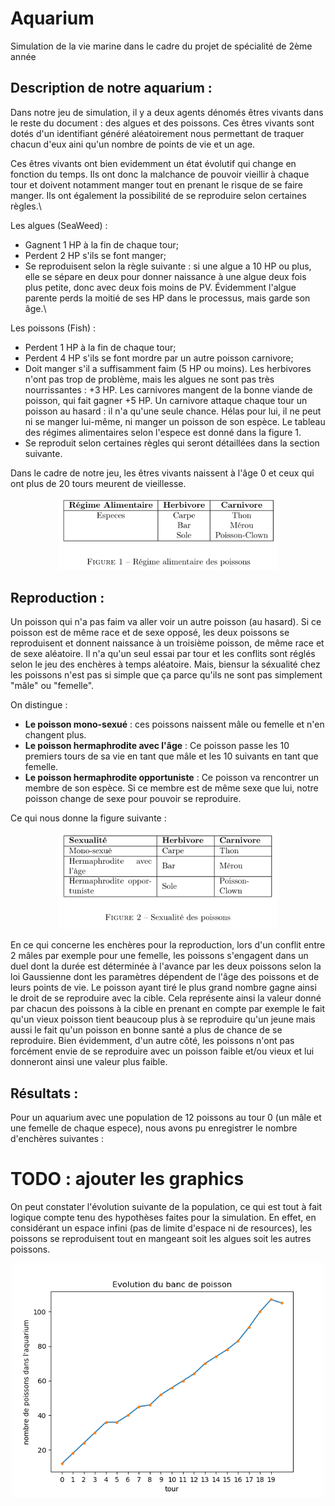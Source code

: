 # Aquarium
Simulation de la vie marine dans le cadre du projet de spécialité de 2ème année

## Description de notre aquarium :
Dans notre jeu de simulation, il y a deux agents dénomés êtres vivants dans le reste du document : des algues et des poissons. Ces êtres vivants sont dotés d'un identifiant généré aléatoirement nous permettant de traquer chacun d'eux aini qu'un nombre de points de vie et un age.

Ces êtres vivants ont bien evidemment un état évolutif qui change en fonction du temps. Ils ont donc la malchance de pouvoir vieillir à chaque tour et doivent notamment manger tout en prenant le risque de se faire manger. Ils ont également la possibilité de se reproduire selon certaines règles.\\

Les algues (SeaWeed) :
- Gagnent 1 HP à la fin de chaque tour;
- Perdent 2 HP s'ils se font manger;
- Se reproduisent selon la règle suivante : si une algue a 10 HP ou plus, elle se sépare en deux pour donner naissance à une algue deux fois plus petite, donc avec deux fois moins de PV. Évidemment l'algue parente perds la moitié de ses HP dans le processus, mais garde son âge.\\


Les poissons (Fish) :
- Perdent 1 HP à la fin de chaque tour;
- Perdent 4 HP s'ils se font mordre par un autre poisson carnivore;
- Doit manger s'il a suffisamment faim (5 HP ou moins). Les herbivores n'ont pas trop de problème, mais les algues ne sont pas très nourrissantes : +3 HP. Les carnivores mangent de la bonne viande de poisson, qui fait gagner +5 HP. Un carnivore attaque chaque tour un poisson au hasard : il n'a qu'une seule chance. Hélas pour lui, il ne peut ni se manger lui-même, ni manger un poisson de son espèce. Le tableau des régimes alimentaires selon l'espece est donné dans la figure 1.
- Se reproduit selon certaines règles qui seront détaillées dans la section suivante.


Dans le cadre de notre jeu, les êtres vivants naissent à l'âge 0 et ceux qui ont plus de 20 tours meurent de vieillesse.

<p align="center">
  <img src="figures/regime.png" width="350" title="regime">
</p>


## Reproduction :

Un poisson qui n'a pas faim va aller voir un autre poisson (au hasard). Si ce poisson est de même race et de sexe opposé, les deux poissons se reproduisent et donnent naissance à un troisième poisson, de même race et de sexe aléatoire. Il n'a qu'un seul essai par tour et les conflits sont réglés selon le jeu des enchères à temps aléatoire.
Mais, biensur la séxualité chez les poissons n'est pas si simple que ça  parce qu'ils ne sont pas simplement "mâle" ou "femelle".

On distingue :
- **Le poisson mono-sexué** :  ces poissons naissent mâle ou femelle et n'en changent plus.
- **Le poisson hermaphrodite avec l'âge** : Ce poisson passe les 10 premiers tours de sa vie en tant que mâle et les 10 suivants en tant que femelle.
- **Le poisson hermaphrodite opportuniste** : Ce poisson va rencontrer un membre de son espèce. Si ce membre est de même sexe que lui, notre poisson change de sexe pour pouvoir se reproduire.

Ce qui nous donne la figure suivante :

<p align="center">
  <img src="figures/sexualite.png" width="350" title="sexualite">
</p>

En ce qui concerne les enchères pour la reproduction, lors d'un conflit entre 2 mâles par exemple pour une femelle, les poissons s'engagent dans un duel dont la durée est déterminée à l'avance par les deux poissons selon la loi Gaussienne dont les paramètres dépendent de l'âge des poissons et de leurs points de vie. Le poisson ayant tiré le plus grand nombre gagne ainsi le droit de se reproduire avec la cible. Cela représente ainsi la valeur donné par chacun des poissons à la cible en prenant en compte par exemple le fait qu'un vieux poisson tient beaucoup plus à se reproduire qu'un jeune mais aussi le fait qu'un poisson en bonne santé a plus de chance de se reproduire. Bien évidemment, d'un autre côté, les poissons n'ont pas forcément envie de se reproduire avec un poisson faible et/ou vieux et lui donneront ainsi une valeur plus faible.

## Résultats :

Pour un aquarium avec une population de 12 poissons au tour 0 (un mâle et une femelle de chaque espece), nous avons pu enregistrer le nombre d'enchères suivantes :

# TODO : ajouter les graphics

On peut constater l'évolution suivante de la population, ce qui est tout à fait logique compte tenu des hypothèses faites pour la simulation.
En effet, en considérant un espace infini (pas de limite d'espace ni de resources), les poissons se reproduisent tout en mangeant soit les algues soit les autres poissons.


<p align="center">
  <img src="figures/population.png" width="500" title="population">
</p>